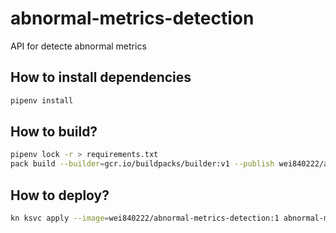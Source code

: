 # abnormal-metrics-detection
API for detecte abnormal metrics

## How to install dependencies
```bash
pipenv install
```

## How to build?
```bash
pipenv lock -r > requirements.txt
pack build --builder=gcr.io/buildpacks/builder:v1 --publish wei840222/abnormal-metrics-detection:1 --env GOOGLE_ENTRYPOINT="uvicorn main:app --host=0.0.0.0 --port=8080 --workers=4 --log-level=debug"
```

## How to deploy?
```bash
kn ksvc apply --image=wei840222/abnormal-metrics-detection:1 abnormal-metrics-detection
```
